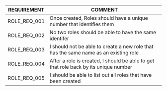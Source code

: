 | REQUIREMENT  	| COMMENT                                                                              	|
|--------------	|--------------------------------------------------------------------------------------	|
| ROLE_REQ_001 	| Once created, Roles should have a unique number that identifies them                 	|
| ROLE_REQ_002 	| No two roles should be able to have the same identifer                               	|
| ROLE_REQ_003 	| I should not be able to create a new role that has the same name as an existing role 	|
| ROLE_REQ_004 	| After a role is created, I should be able to get that role back by its unique number 	|
| ROLE_REQ_005 	| I should be able to list out all roles that have been created                        	|